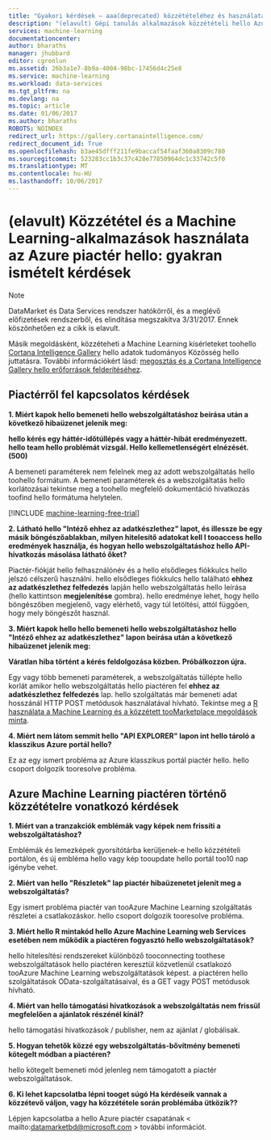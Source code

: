 ```yaml
---
title: "Gyakori kérdések – aaa(deprecated) közzétételéhez és használatához a Machine Learning-alkalmazások az Azure piactérről |} Microsoft Docs"
description: "(elavult) Gépi tanulás alkalmazások közzétételi hello Azure piactér kapcsolatos gyakori kérdések"
services: machine-learning
documentationcenter: 
author: bharaths
manager: jhubbard
editor: cgronlun
ms.assetid: 26b3a1e7-8b9a-4004-98bc-17456d4c25e8
ms.service: machine-learning
ms.workload: data-services
ms.tgt_pltfrm: na
ms.devlang: na
ms.topic: article
ms.date: 01/06/2017
ms.author: bharaths
ROBOTS: NOINDEX
redirect_url: https://gallery.cortanaintelligence.com/
redirect_document_id: True
ms.openlocfilehash: b3ae45dfff211fe9baccaf54faaf360a8309c780
ms.sourcegitcommit: 523283cc1b3c37c428e77850964dc1c33742c5f0
ms.translationtype: MT
ms.contentlocale: hu-HU
ms.lasthandoff: 10/06/2017
---
```

# <a name="deprecated-publishing-and-using-machine-learning-apps-in-hello-azure-marketplace-faq"></a>(elavult) Közzététel és a Machine Learning-alkalmazások használata az Azure piactér hello: gyakran ismételt kérdések

> [!NOTE]
> DataMarket és Data Services rendszer hatókörről, és a meglévő előfizetések rendszerből, és elindítása megszakítva 3/31/2017. Ennek köszönhetően ez a cikk is elavult. 
> 
> Másik megoldásként, közzéteheti a Machine Learning kísérleteket toohello [Cortana Intelligence Gallery](https://gallery.cortanaintelligence.com/) hello adatok tudományos Közösség hello juttatásra. További információkért lásd: [megosztás és a Cortana Intelligence Gallery hello erőforrások felderítéséhez](https://docs.microsoft.com/en-us/azure/machine-learning/machine-learning-gallery-how-to-use-contribute-publish).


## <a name="questions-about-consuming-from-marketplace"></a>Piactérről fel kapcsolatos kérdések
**1. Miért kapok hello bemeneti hello webszolgáltatáshoz beírása után a következő hibaüzenet jelenik meg:**

**hello kérés egy háttér-időtúllépés vagy a háttér-hibát eredményezett. hello team hello problémát vizsgál. Hello kellemetlenségért elnézését. (500)**

A bemeneti paraméterek nem felelnek meg az adott webszolgáltatás hello toohello formátum. A bemeneti paraméterek és a webszolgáltatás hello korlátozásai tekintse meg a toohello megfelelő dokumentáció hivatkozás toofind hello formátuma helytelen.

[!INCLUDE [machine-learning-free-trial](../../includes/machine-learning-free-trial.md)]

**2. Látható hello "Intéző ehhez az adatkészlethez" lapot, és illessze be egy másik böngészőablakban, milyen hitelesítő adatokat kell I tooaccess hello eredmények használja, és hogyan hello webszolgáltatáshoz hello API-hivatkozás másolása látható őket?**

Piactér-fiókját hello felhasználónév és a hello elsődleges fiókkulcs hello jelszó célszerű használni. hello elsődleges fiókkulcs hello található **ehhez az adatkészlethez felfedezés** lapján hello webszolgáltatás hello leírása (hello kattintson **megjelenítése** gombra). hello eredménye lehet, hogy hello böngészőben megjelenő, vagy elérhető, vagy túl letöltési, attól függően, hogy mely böngészőt használ.

**3. Miért kapok hello hello bemeneti hello webszolgáltatáshoz hello "Intéző ehhez az adatkészlethez" lapon beírása után a következő hibaüzenet jelenik meg:** 

**Váratlan hiba történt a kérés feldolgozása közben. Próbálkozzon újra.**

Egy vagy több bemeneti paraméterek, a webszolgáltatás túllépte hello korlát amikor hello webszolgáltatás hello piactéren fel **ehhez az adatkészlethez felfedezés** lap. hello szolgáltatás már bemeneti adat hosszánál HTTP POST metódusok használatával hívható. Tekintse meg a [R használata a Machine Learning és a közzétett tooMarketplace megoldások minta](machine-learning-r-csharp-web-service-examples.md).

**4. Miért nem látom semmit hello "API EXPLORER" lapon int hello tároló a klasszikus Azure portál hello?** 

Ez az egy ismert probléma az Azure klasszikus portál piactér hello. hello csoport dolgozik tooresolve probléma. 

## <a name="questions-about-publishing-from-azure-machine-learning-on-marketplace"></a>Azure Machine Learning piactéren történő közzétételre vonatkozó kérdések
**1. Miért van a tranzakciók emblémák vagy képek nem frissíti a webszolgáltatáshoz?** 

Emblémák és lemezképek gyorsítótárba kerüljenek-e hello közzétételi portálon, és új embléma hello vagy kép tooupdate hello portál too10 nap igénybe vehet.

**2. Miért van hello "Részletek" lap piactér hibaüzenetet jelenít meg a webszolgáltatás?**

Egy ismert probléma piactér van tooAzure Machine Learning szolgáltatás részletei a csatlakozáskor. hello csoport dolgozik tooresolve probléma.

**3. Miért hello R mintakód hello Azure Machine Learning web Services esetében nem működik a piactéren fogyasztó hello webszolgáltatások?**

hello hitelesítési rendszereket különböző tooconnecting toothese webszolgáltatások hello piactéren keresztül közvetlenül csatlakozó tooAzure Machine Learning webszolgáltatások képest. a piactéren hello szolgáltatások OData-szolgáltatásaival, és a GET vagy POST metódusok hívható. 

**4. Miért van hello támogatási hivatkozások a webszolgáltatás nem frissül megfelelően a ajánlatok részénél kínál?**

hello támogatási hivatkozások / publisher, nem az ajánlat / globálisak. 

**5. Hogyan tehetők közzé egy webszolgáltatás-bővítmény bemeneti kötegelt módban a piactéren?**

hello kötegelt bemeneti mód jelenleg nem támogatott a piactér webszolgáltatások.

**6. Ki lehet kapcsolatba lépni tooget súgó Ha kérdéseik vannak a közzétevő váljon, vagy ha közzététele során problémába ütközik??**

Lépjen kapcsolatba a hello Azure piactér csapatának < mailto:datamarketbd@microsoft.com > további információt.

